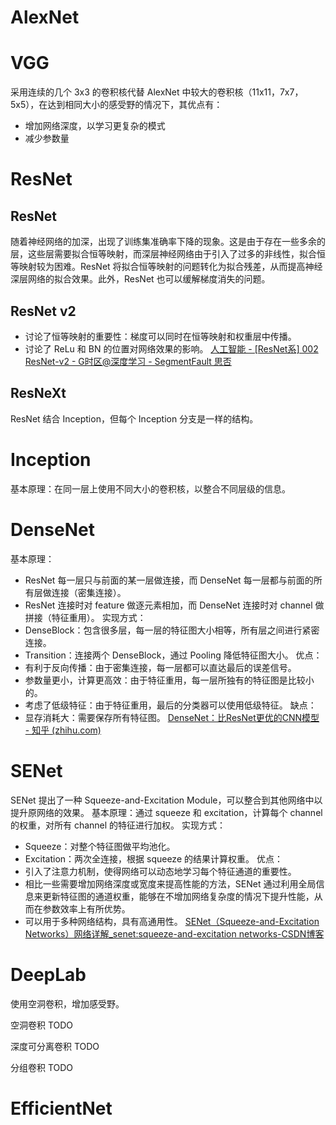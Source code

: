 # AlexNet

# VGG
采用连续的几个 3x3 的卷积核代替 AlexNet 中较大的卷积核（11x11，7x7，5x5），在达到相同大小的感受野的情况下，其优点有：
- 增加网络深度，以学习更复杂的模式
- 减少参数量

# ResNet
## ResNet
随着神经网络的加深，出现了训练集准确率下降的现象。这是由于存在一些多余的层，这些层需要拟合恒等映射，而深层神经网络由于引入了过多的非线性，拟合恒等映射较为困难。ResNet 将拟合恒等映射的问题转化为拟合残差，从而提高神经深层网络的拟合效果。此外，ResNet 也可以缓解梯度消失的问题。
## ResNet v2
- 讨论了恒等映射的重要性：梯度可以同时在恒等映射和权重层中传播。
- 讨论了 ReLu 和 BN 的位置对网络效果的影响。
[人工智能 - [ResNet系] 002 ResNet-v2 - G时区@深度学习 - SegmentFault 思否](https://segmentfault.com/a/1190000011228906)
## ResNeXt
ResNet 结合 Inception，但每个 Inception 分支是一样的结构。

# Inception
基本原理：在同一层上使用不同大小的卷积核，以整合不同层级的信息。

# DenseNet
基本原理：
- ResNet 每一层只与前面的某一层做连接，而 DenseNet 每一层都与前面的所有层做连接（密集连接）。
- ResNet 连接时对 feature 做逐元素相加，而 DenseNet 连接时对 channel 做拼接（特征重用）。
实现方式：
- DenseBlock：包含很多层，每一层的特征图大小相等，所有层之间进行紧密连接。
- Transition：连接两个 DenseBlock，通过 Pooling 降低特征图大小。
优点：
- 有利于反向传播：由于密集连接，每一层都可以直达最后的误差信号。
- 参数量更小，计算更高效：由于特征重用，每一层所独有的特征图是比较小的。
- 考虑了低级特征：由于特征重用，最后的分类器可以使用低级特征。
缺点：
- 显存消耗大：需要保存所有特征图。
[DenseNet：比ResNet更优的CNN模型 - 知乎 (zhihu.com)](https://zhuanlan.zhihu.com/p/37189203)

# SENet
SENet 提出了一种 Squeeze-and-Excitation Module，可以整合到其他网络中以提升原网络的效果。
基本原理：通过 squeeze 和 excitation，计算每个 channel 的权重，对所有 channel 的特征进行加权。
实现方式：
- Squeeze：对整个特征图做平均池化。
- Excitation：两次全连接，根据 squeeze 的结果计算权重。
优点：
- 引入了注意力机制，使得网络可以动态地学习每个特征通道的重要性。
- 相比一些需要增加网络深度或宽度来提高性能的方法，SENet 通过利用全局信息来更新特征图的通道权重，能够在不增加网络复杂度的情况下提升性能，从而在参数效率上有所优势。
- 可以用于多种网络结构，具有高通用性。
[SENet（Squeeze-and-Excitation Networks）网络详解_senet:squeeze-and-excitation networks-CSDN博客](https://blog.csdn.net/Evan123mg/article/details/80058077)

# DeepLab
使用空洞卷积，增加感受野。

空洞卷积
TODO

深度可分离卷积
TODO

分组卷积
TODO
# EfficientNet



